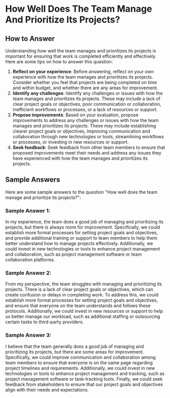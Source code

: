 How Well Does The Team Manage And Prioritize Its Projects?
=================================================================================

How to Answer
-------------

Understanding how well the team manages and prioritizes its projects is important for ensuring that work is completed efficiently and effectively. Here are some tips on how to answer this question:

1. **Reflect on your experience**: Before answering, reflect on your own experience with how the team manages and prioritizes its projects. Consider whether you feel that projects are being completed on time and within budget, and whether there are any areas for improvement.
2. **Identify any challenges**: Identify any challenges or issues with how the team manages and prioritizes its projects. These may include a lack of clear project goals or objectives, poor communication or collaboration, inefficient workflows or processes, or a lack of resources or support.
3. **Propose improvements**: Based on your evaluation, propose improvements to address any challenges or issues with how the team manages and prioritizes its projects. These may include establishing clearer project goals or objectives, improving communication and collaboration through new technologies or tools, streamlining workflows or processes, or investing in new resources or support.
4. **Seek feedback**: Seek feedback from other team members to ensure that proposed improvements meet their needs and address any issues they have experienced with how the team manages and prioritizes its projects.

Sample Answers
--------------

Here are some sample answers to the question "How well does the team manage and prioritize its projects?":

### Sample Answer 1:

In my experience, the team does a good job of managing and prioritizing its projects, but there is always room for improvement. Specifically, we could establish more formal processes for setting project goals and objectives, and provide additional training or support to team members to help them better understand how to manage projects effectively. Additionally, we could invest in new technologies or tools to enhance project management and collaboration, such as project management software or team collaboration platforms.

### Sample Answer 2:

From my perspective, the team struggles with managing and prioritizing its projects. There is a lack of clear project goals or objectives, which can create confusion or delays in completing work. To address this, we could establish more formal processes for setting project goals and objectives, and ensure that everyone on the team understands and follows these protocols. Additionally, we could invest in new resources or support to help us better manage our workload, such as additional staffing or outsourcing certain tasks to third-party providers.

### Sample Answer 3:

I believe that the team generally does a good job of managing and prioritizing its projects, but there are some areas for improvement. Specifically, we could improve communication and collaboration among team members to ensure that everyone is on the same page regarding project timelines and requirements. Additionally, we could invest in new technologies or tools to enhance project management and tracking, such as project management software or task-tracking tools. Finally, we could seek feedback from stakeholders to ensure that our project goals and objectives align with their needs and expectations.
